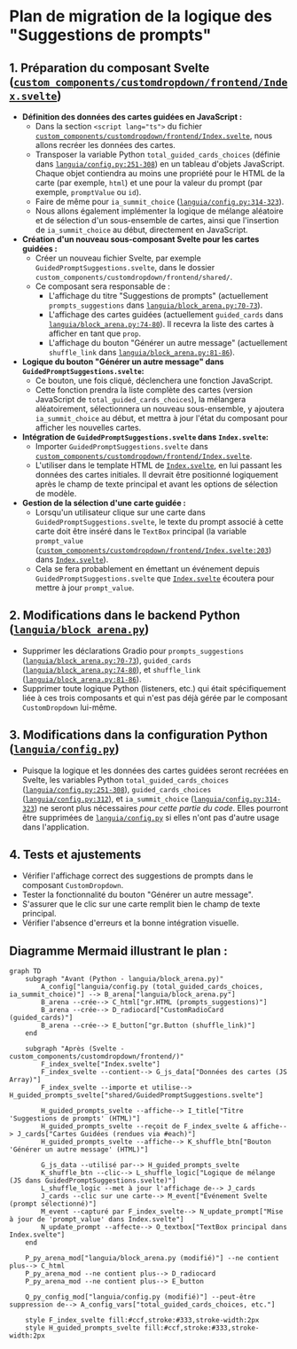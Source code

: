 # Plan de migration de la logique des "Suggestions de prompts"

## 1. Préparation du composant Svelte ([`custom_components/customdropdown/frontend/Index.svelte`](custom_components/customdropdown/frontend/Index.svelte:1))
   *   **Définition des données des cartes guidées en JavaScript :**
       *   Dans la section `<script lang="ts">` du fichier [`custom_components/customdropdown/frontend/Index.svelte`](custom_components/customdropdown/frontend/Index.svelte:5), nous allons recréer les données des cartes.
       *   Transposer la variable Python `total_guided_cards_choices` (définie dans [`languia/config.py:251-308`](languia/config.py:251)) en un tableau d'objets JavaScript. Chaque objet contiendra au moins une propriété pour le HTML de la carte (par exemple, `html`) et une pour la valeur du prompt (par exemple, `promptValue` ou `id`).
       *   Faire de même pour `ia_summit_choice` ([`languia/config.py:314-323`](languia/config.py:314)).
       *   Nous allons également implémenter la logique de mélange aléatoire et de sélection d'un sous-ensemble de cartes, ainsi que l'insertion de `ia_summit_choice` au début, directement en JavaScript.
   *   **Création d'un nouveau sous-composant Svelte pour les cartes guidées :**
       *   Créer un nouveau fichier Svelte, par exemple `GuidedPromptSuggestions.svelte`, dans le dossier `custom_components/customdropdown/frontend/shared/`.
       *   Ce composant sera responsable de :
           *   L'affichage du titre "Suggestions de prompts" (actuellement `prompts_suggestions` dans [`languia/block_arena.py:70-73`](languia/block_arena.py:70)).
           *   L'affichage des cartes guidées (actuellement `guided_cards` dans [`languia/block_arena.py:74-80`](languia/block_arena.py:74)). Il recevra la liste des cartes à afficher en tant que `prop`.
           *   L'affichage du bouton "Générer un autre message" (actuellement `shuffle_link` dans [`languia/block_arena.py:81-86`](languia/block_arena.py:81)).
   *   **Logique du bouton "Générer un autre message" dans `GuidedPromptSuggestions.svelte`:**
       *   Ce bouton, une fois cliqué, déclenchera une fonction JavaScript.
       *   Cette fonction prendra la liste complète des cartes (version JavaScript de `total_guided_cards_choices`), la mélangera aléatoirement, sélectionnera un nouveau sous-ensemble, y ajoutera `ia_summit_choice` au début, et mettra à jour l'état du composant pour afficher les nouvelles cartes.
   *   **Intégration de `GuidedPromptSuggestions.svelte` dans `Index.svelte`:**
       *   Importer `GuidedPromptSuggestions.svelte` dans [`custom_components/customdropdown/frontend/Index.svelte`](custom_components/customdropdown/frontend/Index.svelte:1).
       *   L'utiliser dans le template HTML de [`Index.svelte`](custom_components/customdropdown/frontend/Index.svelte:1), en lui passant les données des cartes initiales. Il devrait être positionné logiquement après le champ de texte principal et avant les options de sélection de modèle.
   *   **Gestion de la sélection d'une carte guidée :**
       *   Lorsqu'un utilisateur clique sur une carte dans `GuidedPromptSuggestions.svelte`, le texte du prompt associé à cette carte doit être inséré dans le `TextBox` principal (la variable `prompt_value` ([`custom_components/customdropdown/frontend/Index.svelte:203`](custom_components/customdropdown/frontend/Index.svelte:203)) dans [`Index.svelte`](custom_components/customdropdown/frontend/Index.svelte:1)).
       *   Cela se fera probablement en émettant un événement depuis `GuidedPromptSuggestions.svelte` que [`Index.svelte`](custom_components/customdropdown/frontend/Index.svelte:1) écoutera pour mettre à jour `prompt_value`.

## 2. Modifications dans le backend Python ([`languia/block_arena.py`](languia/block_arena.py:1))
   *   Supprimer les déclarations Gradio pour `prompts_suggestions` ([`languia/block_arena.py:70-73`](languia/block_arena.py:70)), `guided_cards` ([`languia/block_arena.py:74-80`](languia/block_arena.py:74)), et `shuffle_link` ([`languia/block_arena.py:81-86`](languia/block_arena.py:81)).
   *   Supprimer toute logique Python (listeners, etc.) qui était spécifiquement liée à ces trois composants et qui n'est pas déjà gérée par le composant `CustomDropdown` lui-même.

## 3. Modifications dans la configuration Python ([`languia/config.py`](languia/config.py:1))
   *   Puisque la logique et les données des cartes guidées seront recréées en Svelte, les variables Python `total_guided_cards_choices` ([`languia/config.py:251-308`](languia/config.py:251)), `guided_cards_choices` ([`languia/config.py:312`](languia/config.py:312)), et `ia_summit_choice` ([`languia/config.py:314-323`](languia/config.py:314)) ne seront plus nécessaires *pour cette partie du code*. Elles pourront être supprimées de [`languia/config.py`](languia/config.py:1) si elles n'ont pas d'autre usage dans l'application.

## 4. Tests et ajustements
   *   Vérifier l'affichage correct des suggestions de prompts dans le composant `CustomDropdown`.
   *   Tester la fonctionnalité du bouton "Générer un autre message".
   *   S'assurer que le clic sur une carte remplit bien le champ de texte principal.
   *   Vérifier l'absence d'erreurs et la bonne intégration visuelle.

## Diagramme Mermaid illustrant le plan :

```mermaid
graph TD
    subgraph "Avant (Python - languia/block_arena.py)"
        A_config["languia/config.py (total_guided_cards_choices, ia_summit_choice)"] --> B_arena["languia/block_arena.py"]
        B_arena --crée--> C_html["gr.HTML (prompts_suggestions)"]
        B_arena --crée--> D_radiocard["CustomRadioCard (guided_cards)"]
        B_arena --crée--> E_button["gr.Button (shuffle_link)"]
    end

    subgraph "Après (Svelte - custom_components/customdropdown/frontend/)"
        F_index_svelte["Index.svelte"]
        F_index_svelte --contient--> G_js_data["Données des cartes (JS Array)"]
        F_index_svelte --importe et utilise--> H_guided_prompts_svelte["shared/GuidedPromptSuggestions.svelte"]
        
        H_guided_prompts_svelte --affiche--> I_title["Titre 'Suggestions de prompts' (HTML)"]
        H_guided_prompts_svelte --reçoit de F_index_svelte & affiche--> J_cards["Cartes Guidées (rendues via #each)"]
        H_guided_prompts_svelte --affiche--> K_shuffle_btn["Bouton 'Générer un autre message' (HTML)"]
        
        G_js_data --utilisé par--> H_guided_prompts_svelte
        K_shuffle_btn --clic--> L_shuffle_logic["Logique de mélange (JS dans GuidedPromptSuggestions.svelte)"]
        L_shuffle_logic --met à jour l'affichage de--> J_cards
        J_cards --clic sur une carte--> M_event["Événement Svelte (prompt sélectionné)"]
        M_event --capturé par F_index_svelte--> N_update_prompt["Mise à jour de 'prompt_value' dans Index.svelte"]
        N_update_prompt --affecte--> O_textbox["TextBox principal dans Index.svelte"]
    end

    P_py_arena_mod["languia/block_arena.py (modifié)"] --ne contient plus--> C_html
    P_py_arena_mod --ne contient plus--> D_radiocard
    P_py_arena_mod --ne contient plus--> E_button

    Q_py_config_mod["languia/config.py (modifié)"] --peut-être suppression de--> A_config_vars["total_guided_cards_choices, etc."]

    style F_index_svelte fill:#ccf,stroke:#333,stroke-width:2px
    style H_guided_prompts_svelte fill:#ccf,stroke:#333,stroke-width:2px